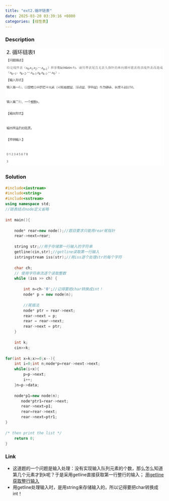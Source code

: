 ```yaml
---
title: "ext2.循环链表"
date: 2025-03-20 03:39:16 +0800
categories: [线性表]
---
```


### **Description**

![4aba8780ca7ae59076ed62f2e9afcd9](/assets/Image/4aba8780ca7ae59076ed62f2e9afcd9.png)

### **Solution**

```cpp
#include<iostream>
#include<string>
#include<sstream>
using namespace std;
//链表结点node定义省略  

int main(){

    node* rear=new node();//题目要求只能用rear尾指针
    rear->next=rear;

    string str;//用于存储第一行输入的字符串
    getline(cin,str);//getline读取第一行输入
    istringstream iss(str);//用iss逐个处理str的每个字符

    char ch;
    // 使用字符串流逐个读取整数
    while (iss >> ch) {

        int n=ch-'0';//记得要把char转换成int！
        node* p = new node(n);

		//尾插法
        node* ptr = rear->next;
        rear->next = p;
        rear = rear->next;
        rear->next = ptr;
    }

    int k;
    cin>>k;

for(int x=k;x>=0;x--){
    int i=0;int n;node*p=rear->next->next;
    while(i<x){
        p=p->next;
        i++;
    }n=p->data;
  
    node*p1=new node(n);
       node*ptr1=rear->next;
       rear->next=p1;
       rear=rear->next;
       rear->next=ptr1;
}

/* then print the list */
    return 0;
}
```

### Link
- 这道题的一个问题是输入处理：没有实现输入队列元素的个数，那么怎么知道第几个元素才到k呢？于是采用getline直接获取第一行整行的输入；
	[用getline获取整行输入](obsidian://open?vault=Obsidian%20Vault&file=Coding%2FKnowledge%2FGetline)
- 用getline处理输入时，是用string来存储输入的，所以记得要把char转换成int！